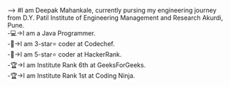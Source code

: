 --> #I am Deepak Mahankale, currently pursing my engineering journey from D.Y. Patil Institute of Engineering Management and Research Akurdi, Pune.
<br>
-💻->I am a Java Programmer.
<br>
-🥇->I am 3-star⭐️ coder at Codechef.
<br>
-🥇->I am 5-star⭐️ coder at HackerRank.
<br>
-🏆->I am Institute Rank 6th at GeeksForGeeks.
<br>
-🏆->I am Institute Rank 1st at Coding Ninja.
